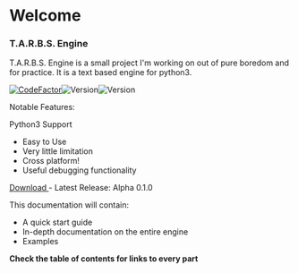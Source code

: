 # Welcome

### T.A.R.B.S. Engine

T.A.R.B.S. Engine is a small project I'm working on out of pure boredom and for practice. It is a text based engine for python3.

[![CodeFactor](https://www.codefactor.io/repository/github/tman540/t.a.r.b.s.-engine/badge)](https://www.codefactor.io/repository/github/tman540/t.a.r.b.s.-engine)![Version](https://img.shields.io/badge/Made%20with-Python-blue.svg)![Version](https://img.shields.io/badge/Version-Alpha%200.1.0-a620df.svg)

Notable Features: 

Python3 Support 

* Easy to Use 
* Very little limitation 
* Cross platform! 
* Useful debugging functionality

[Download ](https://github.com/tman540/T.A.R.B.S.-Engine/releases)- Latest Release: Alpha 0.1.0

This documentation will contain: 

* A quick start guide 
* In-depth documentation on the entire engine 
* Examples

**Check the table of contents for links to every part**

